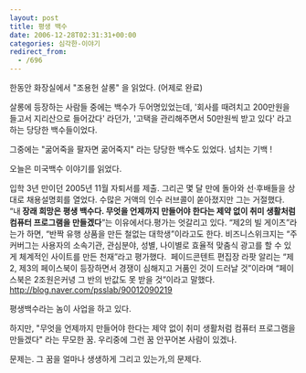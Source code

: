 ```yaml
---
layout: post
title: 평생 백수
date: 2006-12-28T02:31:31+00:00
categories: 심각한-이야기
redirect_from:
  - /696
---
```


한동안 화장실에서 "조용헌 살롱" 을 읽었다. (어제로 완료)

살롱에 등장하는 사람들 중에는 백수가 두어명있었는데, '회사를 때려치고 200만원을 들고서 지리산으로 들어갔다' 라던가, '고택을 관리해주면서 50만원씩 받고 있다' 라고 하는 당당한 백수들이었다.

그중에는 "굶어죽을 팔자면 굶어죽지" 라는 당당한 백수도 있었다. 넘치는 기백 !

오늘은 미국백수 이야기를 읽었다.

> 

입학 3년 만이던 2005년 11월 자퇴서를 제출. 그리곤 몇 달 만에 돌아와 선·후배들을 상대로 채용설명회를 열었다. 수많은 거액의 인수 러브콜이 쏟아졌지만 그는 거절했다. “내<strong> 장래 희망은 평생 백수다. 무엇을 언제까지 만들어야 한다는 제약 없이 취미 생활처럼 컴퓨터 프로그램을 만들겠다</strong>”는 이유에서다.평가는 엇갈리고 있다. “제2의 빌 게이츠”라는가 하면, “반짝 유행 상품을 만든 철없는 대학생”이라고도 한다. 비즈니스위크지는 “주커버그는 사용자의 소속기관, 관심분야, 성별, 나이별로 효율적 맞춤식 광고를 할 수 있게 체계적인 사이트를 만든 천재”라고 평가했다.  페이드콘텐트 편집장 라팟 알리는 “제2, 제3의 페이스북이 등장하면서 경쟁이 심해지고 거품인 것이 드러날 것”이라며 “페이스북은 2조원은커녕 그 반의 반값도 못 받을 것”이라고 말했다. <a href="http://blog.naver.com/psslab/90012090219" target="bb">http://blog.naver.com/psslab/90012090219</a>

평생백수라는 놈이 사업을 하고 있다.

하지만, "무엇을 언제까지 만들어야 한다는 제약 없이 취미 생활처럼 컴퓨터 프로그램을 만들겠다" 라는 무모한 꿈. 우리중에 그런 꿈 안꾸어본 사람이 있겠나.

문제는. 그 꿈을 얼마나 생생하게 그리고 있는가,의 문제다.
<div id=comments>
</div>
